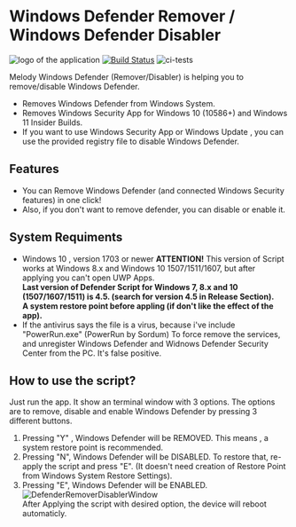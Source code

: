 
# Windows Defender Remover / Windows Defender Disabler
![logo of the application](https://user-images.githubusercontent.com/76656855/174484372-75292819-c33f-472e-8250-753519455ad1.png)
[![Build Status](https://travis-ci.org/joemccann/dillinger.svg?branch=master)](https://travis-ci.org/joemccann/dillinger)
![ci-tests](https://github.com/dragonflydb/dragonfly/actions/workflows/ci.yml/badge.svg)

Melody Windows Defender (Remover/Disabler)  is helping you to remove/disable Windows Defender.  

- Removes Windows Defender from Windows System.
- Removes Windows Security App for Windows 10 (10586+) and Windows 11 Insider Builds.  
- If you want to use Windows Security App or Windows Update , you can use the provided registry file to disable Windows Defender.  

## Features

- You can Remove Windows Defender (and connected Windows Security features) in one click!  
- Also, if you don't want to remove defender, you can disable or enable it.  

## System Requiments

 - Windows 10 , version 1703 or newer 
 __ATTENTION!__ This version of Script works at Windows 8.x and Windows 10 1507/1511/1607, but after applying you can't open UWP Apps.  
 __Last version of Defender Script for Windows 7, 8.x and 10 (1507/1607/1511) is 4.5. (search for version 4.5 in Release Section).__  
__A system restore point before appling (if don't like the effect of the app).__
- If the antivirus says the file is a virus, because i've include "PowerRun.exe" (PowerRun by Sordum) To force remove the services, and unregister Windows Defender and Widnows Defender Security Center from the PC. It's false positive.

## How to use the script?

Just run the app. It show an terminal window with 3 options.
The options are to remove, disable and enable Windows Defender by pressing 3 different buttons.
1. Pressing "Y" , Windows Defender will be REMOVED. This means , a system restore point is recommended.
2. Pressing "N", Windows Defender will be DISABLED. To restore that, re-apply the script and press "E". (It doesn't need creation of Restore Point from Windows System Restore Settings).
3. Pressing "E", Windows Defender will be ENABLED.
![DefenderRemoverDisablerWindow](https://i.imgur.com/2BvT5QJ.png)  
After Applying the script with desired option, the device will reboot automaticly.

